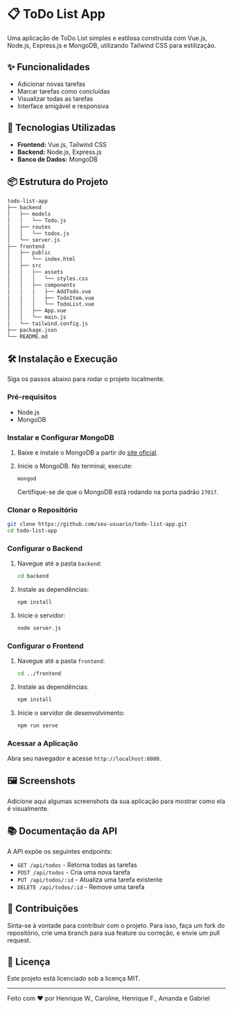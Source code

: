 
# 📋 ToDo List App

Uma aplicação de ToDo List simples e estilosa construída com Vue.js, Node.js, Express.js e MongoDB, utilizando Tailwind CSS para estilização.

## ✨ Funcionalidades

- Adicionar novas tarefas
- Marcar tarefas como concluídas
- Visualizar todas as tarefas
- Interface amigável e responsiva

## 🚀 Tecnologias Utilizadas

- **Frontend:** Vue.js, Tailwind CSS
- **Backend:** Node.js, Express.js
- **Banco de Dados:** MongoDB

## 📦 Estrutura do Projeto

```bash
todo-list-app
├── backend
│   ├── models
│   │   └── Todo.js
│   ├── routes
│   │   └── todos.js
│   └── server.js
├── frontend
│   ├── public
│   │   └── index.html
│   ├── src
│   │   ├── assets
│   │   │   └── styles.css
│   │   ├── components
│   │   │   ├── AddTodo.vue
│   │   │   ├── TodoItem.vue
│   │   │   └── TodoList.vue
│   │   ├── App.vue
│   │   └── main.js
│   └── tailwind.config.js
├── package.json
└── README.md
```

## 🛠️ Instalação e Execução

Siga os passos abaixo para rodar o projeto localmente.

### Pré-requisitos

- Node.js
- MongoDB

### Instalar e Configurar MongoDB

1. Baixe e instale o MongoDB a partir do [site oficial](https://www.mongodb.com/try/download/community).
2. Inicie o MongoDB. No terminal, execute:

   ```bash
   mongod
   ```

   Certifique-se de que o MongoDB está rodando na porta padrão `27017`.

### Clonar o Repositório

```bash
git clone https://github.com/seu-usuario/todo-list-app.git
cd todo-list-app
```

### Configurar o Backend

1. Navegue até a pasta `backend`:

    ```bash
    cd backend
    ```

2. Instale as dependências:

    ```bash
    npm install
    ```

3. Inicie o servidor:

    ```bash
    node server.js
    ```

### Configurar o Frontend

1. Navegue até a pasta `frontend`:

    ```bash
    cd ../frontend
    ```

2. Instale as dependências:

    ```bash
    npm install
    ```

3. Inicie o servidor de desenvolvimento:

    ```bash
    npm run serve
    ```

### Acessar a Aplicação

Abra seu navegador e acesse `http://localhost:8080`.

## 🖼️ Screenshots

Adicione aqui algumas screenshots da sua aplicação para mostrar como ela é visualmente.

## 📚 Documentação da API

A API expõe os seguintes endpoints:

- `GET /api/todos` - Retorna todas as tarefas
- `POST /api/todos` - Cria uma nova tarefa
- `PUT /api/todos/:id` - Atualiza uma tarefa existente
- `DELETE /api/todos/:id` - Remove uma tarefa

## 🤝 Contribuições

Sinta-se à vontade para contribuir com o projeto. Para isso, faça um fork do repositório, crie uma branch para sua feature ou correção, e envie um pull request.

## 📝 Licença

Este projeto está licenciado sob a licença MIT.

---

Feito com ❤️ por Henrique W., Caroline, Henrique F., Amanda e Gabriel 
